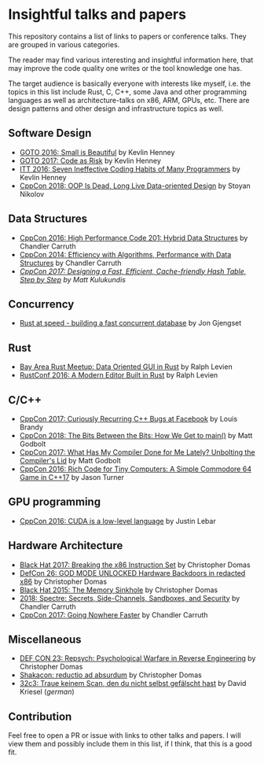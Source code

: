 # Insightful talks and papers
This repository contains a list of links to papers or conference talks.
They are grouped in various categories.

The reader may find various interesting and insightful information here, that may improve the code quality one writes or the tool knowledge one has.

The target audience is basically everyone with interests like myself, i.e. the topics in this list include Rust, C, C++, some Java and other programming languages as well as architecture-talks on x86, ARM, GPUs, etc.
There are design patterns and other design and infrastructure topics as well.

## Software Design
- [GOTO 2016: Small is Beautiful](https://youtu.be/B3b4tremI5o) by Kevlin Henney
- [GOTO 2017: Code as Risk](https://youtu.be/YyhfK-aBo-Y) by Kevlin Henney
- [ITT 2016: Seven Ineffective Coding Habits of Many Programmers](https://youtu.be/ZsHMHukIlJY) by Kevlin Henney
- [CppCon 2018: OOP Is Dead, Long Live Data-oriented Design](https://youtu.be/yy8jQgmhbAU) by Stoyan Nikolov

## Data Structures
- [CppCon 2016: High Performance Code 201: Hybrid Data Structures](https://youtu.be/vElZc6zSIXM) by Chandler Carruth
- [CppCon 2014: Efficiency with Algorithms, Performance with Data Structures](https://youtu.be/fHNmRkzxHWs) by Chandler Carruth
- _[CppCon 2017: Designing a Fast, Efficient, Cache-friendly Hash Table, Step by Step](https://youtu.be/ncHmEUmJZf4) by Matt Kulukundis_

## Concurrency
- [Rust at speed - building a fast concurrent database](https://youtu.be/s19G6n0UjsM) by Jon Gjengset

## Rust
- [Bay Area Rust Meetup: Data Oriented GUI in Rust](https://youtu.be/4YTfxresvS8) by Ralph Levien
- [RustConf 2016: A Modern Editor Built in Rust](https://youtu.be/SKtQgFBRUvQ) by Ralph Levien

## C/C++
- [CppCon 2017: Curiously Recurring C++ Bugs at Facebook](https://youtu.be/lkgszkPnV8g) by Louis Brandy
- [CppCon 2018: The Bits Between the Bits: How We Get to main()](https://youtu.be/dOfucXtyEsU) by Matt Godbolt
- [CppCon 2017: What Has My Compiler Done for Me Lately? Unbolting the Compiler's Lid](https://youtu.be/bSkpMdDe4g4) by Matt Godbolt
- [CppCon 2016: Rich Code for Tiny Computers: A Simple Commodore 64 Game in C++17](https://youtu.be/zBkNBP00wJE) by Jason Turner

## GPU programming
- [CppCon 2016: CUDA is a low-level language](https://youtu.be/KHa-OSrZPGo) by Justin Lebar

## Hardware Architecture
- [Black Hat 2017: Breaking the x86 Instruction Set](https://youtu.be/KrksBdWcZgQ) by Christopher Domas
- [DefCon 26: GOD MODE UNLOCKED Hardware Backdoors in redacted x86](https://youtu.be/jmTwlEh8L7g) by Christopher Domas
- [Black Hat 2015: The Memory Sinkhole](https://youtu.be/lR0nh-TdpVg) by Christopher Domas
- [ 2018: Spectre: Secrets, Side-Channels, Sandboxes, and Security](https://youtu.be/_f7O3IfIR2k) by Chandler Carruth
- [CppCon 2017: Going Nowhere Faster](https://youtu.be/2EWejmkKlxs) by Chandler Carruth

## Miscellaneous
- [DEF CON 23: Repsych: Psychological Warfare in Reverse Engineering](https://youtu.be/HlUe0TUHOIc) by Christopher Domas
- [ Shakacon: reductio ad absurdum](https://youtu.be/NmWwRmvjAE8) by Christopher Domas
- [32c3: Traue keinem Scan, den du nicht selbst gefälscht hast](https://youtu.be/7FeqF1-Z1g0) by David Kriesel (_german_)

## Contribution
Feel free to open a PR or issue with links to other talks and papers.
I will view them and possibly include them in this list, if I think, that this is a good fit.
